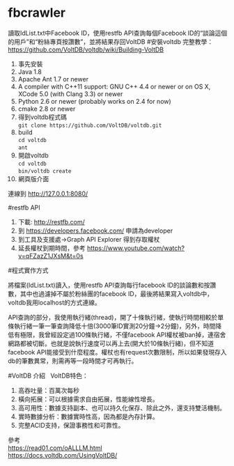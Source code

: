 # fbcrawler
讀取IdList.txt中Facebook ID，使用restfb API查詢每個Facebook ID的“談論這個的用戶”和“粉絲專頁按讚數”，並將結果存回VoltDB
#安裝voltdb
完整教學：https://github.com/VoltDB/voltdb/wiki/Building-VoltDB

1. 事先安裝
  1. Java 1.8
  2. Apache Ant 1.7 or newer
  3. A compiler with C++11 support: GNU C++ 4.4 or newer or on OS X, XCode 5.0 (with Clang 3.3) or newer
  4. Python 2.6 or newer (probably works on 2.4 for now)
  5. cmake 2.8 or newer
2. 得到voltdb程式碼  
  `git clone https://github.com/VoltDB/voltdb.git`
3. build  
  `cd voltdb`  
  `ant`
4. 開啟voltdb  
  `cd voltdb`  
  `bin/voltdb create`
5. 網頁版介面

  連線到 http://127.0.0.1:8080/
  
#restfb API
1. 下載: http://restfb.com/
2. 到 https://developers.facebook.com/ 申請為developer
3. 到工具及支援處->Graph API Explorer 得到存取權杖
4. 延長權杖到期時間，參考 https://www.youtube.com/watch?v=qFZazZ1JXsM&t=0s  

#程式實作方式  

將檔案(IdList.txt)讀入，使用restfb API查詢每行facebook ID的談論數和按讚數，其中也過濾掉不屬於粉絲團的facebook ID，最後將結果寫入voltdb中，voltdb我用localhost的方式連線。  
  
API查詢的部分，我使用執行緒(thread)，開了十條執行緒，使執行時間相較於單條執行緒一筆一筆查詢降低十倍(3000筆ID實測20分鐘->2分鐘)，另外，時間降低有極限，我曾經設定過100條執行緒，不僅facebook API權杖被ban掉，連宿舍網路都被切斷。也就是說執行速度可以再上去(開大於10條執行緒)，但不知道facebook API能接受到什麼程度。權杖也有request次數限制，所以如果發現存入db的筆數異常，則需再等一段時間才可再執行。

#VoltDB 介紹  
VoltDB特色：

1. 高吞吐量：百萬次每秒
2. 橫向拓展：可以根據需求自由拓展，性能線性增長。
3. 高可用性：數據支持副本、也可以持久化保存、除此之外，還支持雙活機制。
4. 實時數據分析：數據實時性高，因為都是內存計算。
5. 完整ACID支持，保證事務性和可靠性。  

參考  
https://read01.com/oALLLM.html  
https://docs.voltdb.com/UsingVoltDB/
